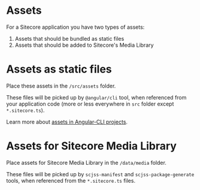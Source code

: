 # Assets

For a Sitecore application you have two types of assets:

1. Assets that should be bundled as static files
2. Assets that should be added to Sitecore's Media Library

# Assets as static files

Place these assets in the `/src/assets` folder.

These files will be picked up by `@angular/cli` tool, when referenced from your application code (more or less everywhere in `src` folder except `*.sitecore.ts`).

Learn more about [assets in Angular-CLI projects](https://github.com/angular/angular-cli/wiki/stories-asset-configuration).

# Assets for Sitecore Media Library

Place assets for Sitecore Media Library in the `/data/media` folder.

These files will be picked up by `scjss-manifest` and `scjss-package-generate` tools, when referenced from the `*.sitecore.ts` files.
